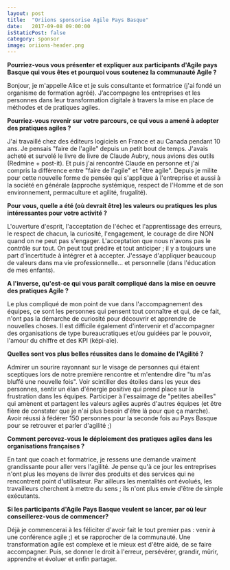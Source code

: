 ```yaml
---
layout: post
title:  "Oriions sponsorise Agile Pays Basque"
date:   2017-09-08 09:00:00
isStaticPost: false
category: sponsor
image: oriions-header.png
---
```


**Pourriez-vous vous présenter et expliquer aux participants d'Agile pays Basque qui vous êtes et pourquoi vous soutenez la communauté Agile ?**

Bonjour, je m'appelle Alice et je suis consultante et formatrice (j'ai fondé un organisme de formation agréé). J’accompagne les entreprises et les personnes dans leur transformation digitale à travers la mise en place de méthodes et de pratiques agiles.

**Pourriez-vous revenir sur votre parcours, ce qui vous a amené à adopter des pratiques agiles ?**

J'ai travaillé chez des éditeurs logiciels en France et au Canada pendant 10 ans. Je pensais "faire de l'agile" depuis un petit bout de temps. J'avais acheté et survolé le livre de livre de Claude Aubry, nous avions des outils (Redmine + post-it). Et puis j'ai rencontré Claude en personne et j'ai compris la différence entre "faire de l'agile" et "être agile". Depuis je milite pour cette nouvelle forme de pensée qui s'applique à l'entreprise et aussi à la société en générale (approche systémique, respect de l'Homme et de son environnement, permaculture et agilité, frugalité).

**Pour vous, quelle a été (où devrait être) les valeurs ou pratiques les plus intéressantes pour votre activité ?**

L'ouverture d'esprit, l'acceptation de l'échec et l'apprentissage des erreurs, le respect de chacun, la curiosité, l'engagement, le courage de dire NON quand on ne peut pas s'engager.
L'acceptation que nous n'avons pas le contrôle sur tout. On peut tout prédire et tout anticiper ; il y a toujours une part d'incertitude à intégrer et à accepter.
J'essaye d'appliquer beaucoup de valeurs dans ma vie professionnelle... et personnelle (dans l'éducation de mes enfants).

**A l'inverse, qu'est-ce qui vous paraît compliqué dans la mise en oeuvre des pratiques Agile ?**

Le plus compliqué de mon point de vue dans l'accompagnement des équipes, ce sont les personnes qui pensent tout connaître et qui, de ce fait, n'ont pas la démarche de curiosité pour découvrir et apprendre de nouvelles choses.
Il est difficile également d'intervenir et d'accompagner des organisations de type bureaucratiques et/ou guidées par le pouvoir, l'amour du chiffre et des KPI (képi-aïe).

**Quelles sont vos plus belles réussites dans le domaine de l'Agilité ?**

Admirer un sourire rayonnant sur le visage de personnes qui étaient sceptiques lors de notre première rencontre et m'entendre dire "tu m'as bluffé une nouvelle fois".
Voir scintiller des étoiles dans les yeux des personnes, sentir un élan d'énergie positive qui prend place sur la frustration dans les équipes.
Participer à l'essaimage de "petites abeilles" qui amènent et partagent les valeurs agiles auprès d'autres équipes (et être fière de constater que je n'ai plus besoin d'être là pour que ça marche).
Avoir réussi à fédérer 150 personnes pour la seconde fois au Pays Basque pour se retrouver et parler d'agilité ;)

**Comment percevez-vous le déploiement des pratiques agiles dans les organisations françaises ?**

En tant que coach et formatrice, je ressens une demande vraiment grandissante pour aller vers l'agilité. Je pense qu'à ce jour les entreprises n'ont plus les moyens de livrer des produits et des services qui ne rencontrent point d'utilisateur. Par ailleurs les mentalités ont évolués, les travailleurs cherchent à mettre du sens ; ils n'ont plus envie d'être de simple exécutants.

**Si les participants d'Agile Pays Basque veulent se lancer, par où leur conseillerez-vous de commencer?**

Déjà je commencerai à les féliciter d'avoir fait le tout premier pas : venir à une conférence agile ;) et se rapprocher de la communauté. Une transformation agile est complexe et le mieux est d'être aidé, de se faire accompagner.
Puis, se donner le droit à l'erreur, persévérer, grandir, mûrir, apprendre et évoluer et enfin partager.